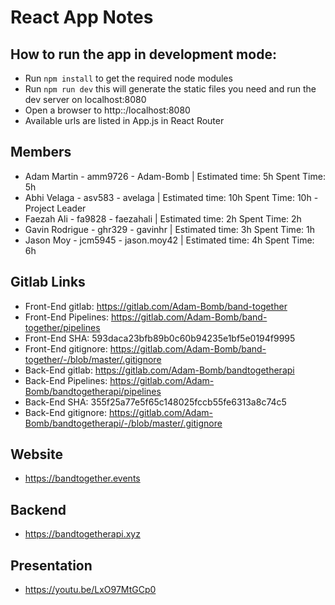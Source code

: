 # React App Notes

## How to run the app in development mode:
* Run `npm install` to get the required node modules
* Run `npm run dev` this will generate the static files you need and run the dev server on localhost:8080
* Open a browser to http::/localhost:8080
* Available urls are listed in App.js in React Router

## Members
* Adam Martin - amm9726 - Adam-Bomb | Estimated time: 5h Spent Time: 5h
* Abhi Velaga - asv583  - avelaga   | Estimated time: 10h Spent Time: 10h - Project Leader
* Faezah Ali  - fa9828  - faezahali | Estimated time: 2h Spent Time: 2h
* Gavin Rodrigue - ghr329 - gavinhr | Estimated time: 3h Spent Time: 1h
* Jason Moy - jcm5945 - jason.moy42 | Estimated time: 4h Spent Time: 6h

## Gitlab Links
* Front-End gitlab: https://gitlab.com/Adam-Bomb/band-together
* Front-End Pipelines: https://gitlab.com/Adam-Bomb/band-together/pipelines
* Front-End SHA: 593daca23bfb89b0c60b94235e1bf5e0194f9995
* Front-End gitignore: https://gitlab.com/Adam-Bomb/band-together/-/blob/master/.gitignore
* Back-End gitlab: https://gitlab.com/Adam-Bomb/bandtogetherapi
* Back-End Pipelines: https://gitlab.com/Adam-Bomb/bandtogetherapi/pipelines
* Back-End SHA: 355f25a77e5f65c148025fccb55fe6313a8c74c5
* Back-End gitignore: https://gitlab.com/Adam-Bomb/bandtogetherapi/-/blob/master/.gitignore

## Website 
* https://bandtogether.events

## Backend
* https://bandtogetherapi.xyz

## Presentation
* https://youtu.be/LxO97MtGCp0
